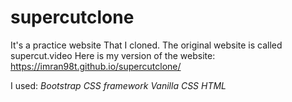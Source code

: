 # supercutclone
It's a practice website That I cloned. The original website is called supercut.video
Here is my version of the website: https://imran98t.github.io/supercutclone/

I used:
*Bootstrap CSS framework*
*Vanilla CSS*
*HTML*
